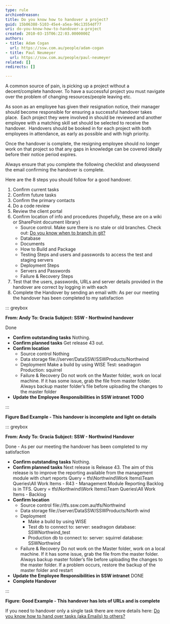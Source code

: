 ```yaml
---
type: rule
archivedreason: 
title: Do you know how to handover a project?
guid: 15b06388-5103-45e4-a5ea-96c13554df77
uri: do-you-know-how-to-handover-a-project
created: 2010-03-15T06:22:03.0000000Z
authors:
- title: Adam Cogan
  url: https://ssw.com.au/people/adam-cogan
- title: Paul Neumeyer
  url: https://ssw.com.au/people/paul-neumeyer
related: []
redirects: []

---
```


A common source of pain, is picking up a project without a decent/complete handover. To have a successful project you must navigate over the problem of changing resources/people leaving etc.

As soon as an employee has given their resignation notice, their manager should become responsible for ensuring a successful handover takes place.  Each project they were involved in should be reviewed and another employee with a matching skill set should be selected to receive the handover.  Handovers should be booked in for each project with both employees in attendance, as early as possible and with high priority.

Once the handover is complete, the resigning employee should no longer work on that project so that any gaps in knowledge can be covered ideally before their notice period expires.

Always ensure that you complete the following checklist and *always*send the email confirming the handover is complete.

Here are the 8 steps you should follow for a good handover.

<!--endintro-->

1. Confirm current tasks
2. Confirm future tasks
3. Confirm the primary contacts
4. Do a code review
5. Review the client portal
6. Confirm location of info and procedures (hopefully, these are on a wiki or SharePoint document library)
    * Source control. Make sure there is no stale or old branches. Check out: [Do you know when to branch in git?](/do-you-know-when-to-branch-in-git)
    * Database
    * Documents
    * How to Build and Package
    * Testing Steps and users and passwords to access the test and staging servers
    * Deployment Steps
    * Servers and Passwords
    * Failure & Recovery Steps
7. Test that the users, passwords, URLs and server details provided in the handover are correct by logging in with each
8. Complete the Handover by sending an email with: As per our meeting the handover has been completed to my satisfaction



::: greybox

**From: Andy
To: Gracia
Subject: SSW - Northwind handover**

Done

* **Confirm outstanding tasks**     Nothing.
* **Confirm planned tasks**     Get release 43 out.
* **Confirm location**
    * Source control        Nothing
    * Data storage        file://server/DataSSW/SSWProducts/Northwind
    * Deployment        Make a build by using WISE
Test: seadragon
Production: squirrel
    * Failure & Recovery        Do not work on the Master folder, work on local machine. If it has some issue, grab the file from master folder.
Always backup master folder’s file before uploading the changes to the master folder
* **Update the Employee Responsibilities in SSW intranet**     **TODO**


:::

 **Figure Bad Example - This handover is incomplete and light on details** 


::: greybox

**From: Andy
To: Gracia
Subject: SSW - Northwind Handover**

Done - As per our meeting the handover has been completed to my satisfaction

* **Confirm outstanding tasks**     Nothing.
* **Confirm planned tasks**     Next release is Release 43.
The aim of this release is to improve the reporting available from the management module with chart reports
Query = tfs\Northwind\Work Items\Team Queries\All Work Items - R43 - Management Module Reporting
    Backlog is in TFS.
Query = tfs\Northwind\Work Items\Team Queries\All Work Items - Backlog
* **Confirm location**
    * Source control        file://tfs.ssw.com.au/tfs/Northwind
    * Data storage        file://server/DataSSW/SSWProducts/North wind
    * Deployment
        * Make a build by using WISE
        * Test db to connect to:            server: seadragon
database: SSWNorthwind\_test
        * Production db to connect to:            server: squirrel
database: SSWNorthwind
    * Failure & Recovery        Do not work on the Master folder, work on a local machine. If it has some issue, grab the file from the master folder.
Always backup master folder’s file before uploading the changes to the master folder.
If a problem occurs, restore the backup of the master folder and restart
* **Update the Employee Responsibilities in SSW intranet**     DONE
* **Complete Handover**


:::

 **Figure: Good Example - This handover has lots of URLs and is complete** 

If you need to handover only a single task there are more details here: [Do you know how to hand over tasks (aka Emails) to others?](/do-you-know-how-to-hand-over-tasks-aka-emails-to-others)
